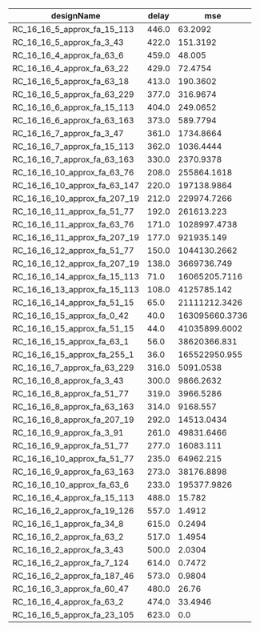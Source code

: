 | designName                   | delay | mse            |
| ---------------------------- | ----- | -------------- |
| RC_16_16_5_approx_fa_15_113  | 446.0 | 63.2092        |
| RC_16_16_5_approx_fa_3_43    | 422.0 | 151.3192       |
| RC_16_16_4_approx_fa_63_6    | 459.0 | 48.005         |
| RC_16_16_4_approx_fa_63_22   | 429.0 | 72.4754        |
| RC_16_16_5_approx_fa_63_18   | 413.0 | 190.3602       |
| RC_16_16_5_approx_fa_63_229  | 377.0 | 316.9674       |
| RC_16_16_6_approx_fa_15_113  | 404.0 | 249.0652       |
| RC_16_16_6_approx_fa_63_163  | 373.0 | 589.7794       |
| RC_16_16_7_approx_fa_3_47    | 361.0 | 1734.8664      |
| RC_16_16_7_approx_fa_15_113  | 362.0 | 1036.4444      |
| RC_16_16_7_approx_fa_63_163  | 330.0 | 2370.9378      |
| RC_16_16_10_approx_fa_63_76  | 208.0 | 255864.1618    |
| RC_16_16_10_approx_fa_63_147 | 220.0 | 197138.9864    |
| RC_16_16_10_approx_fa_207_19 | 212.0 | 229974.7266    |
| RC_16_16_11_approx_fa_51_77  | 192.0 | 261613.223     |
| RC_16_16_11_approx_fa_63_76  | 171.0 | 1028997.4738   |
| RC_16_16_11_approx_fa_207_19 | 177.0 | 921935.149     |
| RC_16_16_12_approx_fa_51_77  | 150.0 | 1044130.2662   |
| RC_16_16_12_approx_fa_207_19 | 138.0 | 3669736.749    |
| RC_16_16_14_approx_fa_15_113 | 71.0  | 16065205.7116  |
| RC_16_16_13_approx_fa_15_113 | 108.0 | 4125785.142    |
| RC_16_16_14_approx_fa_51_15  | 65.0  | 21111212.3426  |
| RC_16_16_15_approx_fa_0_42   | 40.0  | 163095660.3736 |
| RC_16_16_15_approx_fa_51_15  | 44.0  | 41035899.6002  |
| RC_16_16_15_approx_fa_63_1   | 56.0  | 38620366.831   |
| RC_16_16_15_approx_fa_255_1  | 36.0  | 165522950.955  |
| RC_16_16_7_approx_fa_63_229  | 316.0 | 5091.0538      |
| RC_16_16_8_approx_fa_3_43    | 300.0 | 9866.2632      |
| RC_16_16_8_approx_fa_51_77   | 319.0 | 3966.5286      |
| RC_16_16_8_approx_fa_63_163  | 314.0 | 9168.557       |
| RC_16_16_8_approx_fa_207_19  | 292.0 | 14513.0434     |
| RC_16_16_9_approx_fa_3_91    | 261.0 | 49831.6466     |
| RC_16_16_9_approx_fa_51_77   | 277.0 | 16083.111      |
| RC_16_16_10_approx_fa_51_77  | 235.0 | 64962.215      |
| RC_16_16_9_approx_fa_63_163  | 273.0 | 38176.8898     |
| RC_16_16_10_approx_fa_63_6   | 233.0 | 195377.9826    |
| RC_16_16_4_approx_fa_15_113  | 488.0 | 15.782         |
| RC_16_16_2_approx_fa_19_126  | 557.0 | 1.4912         |
| RC_16_16_1_approx_fa_34_8    | 615.0 | 0.2494         |
| RC_16_16_2_approx_fa_63_2    | 517.0 | 1.4954         |
| RC_16_16_2_approx_fa_3_43    | 500.0 | 2.0304         |
| RC_16_16_2_approx_fa_7_124   | 614.0 | 0.7472         |
| RC_16_16_2_approx_fa_187_46  | 573.0 | 0.9804         |
| RC_16_16_3_approx_fa_60_47   | 480.0 | 26.76          |
| RC_16_16_4_approx_fa_63_2    | 474.0 | 33.4946        |
| RC_16_16_5_approx_fa_23_105  | 623.0 | 0.0            |
